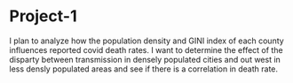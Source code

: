 # Project-1
I plan to analyze how the population density and GINI index of each county influences reported covid death rates. I want to determine the effect of the disparty between transmission in densely populated cities and out west in less densly populated areas and see if there is a correlation in death rate.
